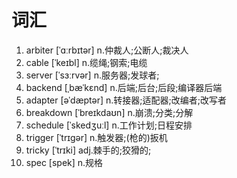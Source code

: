 # 词汇

1. arbiter [ˈɑːrbɪtər] n.仲裁人;公断人;裁决人
2. cable [ˈkeɪbl] n.缆绳;钢索;电缆
3. server [ˈsɜːrvər] n.服务器;发球者;
4. backend [ˌbæˈkɛnd] n.后端;后台;后段;编译器后端
5. adapter [əˈdæptər] n.转接器;适配器;改编者;改写者
6. breakdown [ˈbreɪkdaʊn] n.崩溃;分类;分解
7. schedule [ˈskedʒuːl] n.工作计划;日程安排
8. trigger [ˈtrɪɡər] n.触发器;(枪的)扳机 
9. tricky [ˈtrɪki] adj.棘手的;狡猾的;
10. spec [spek] n.规格

